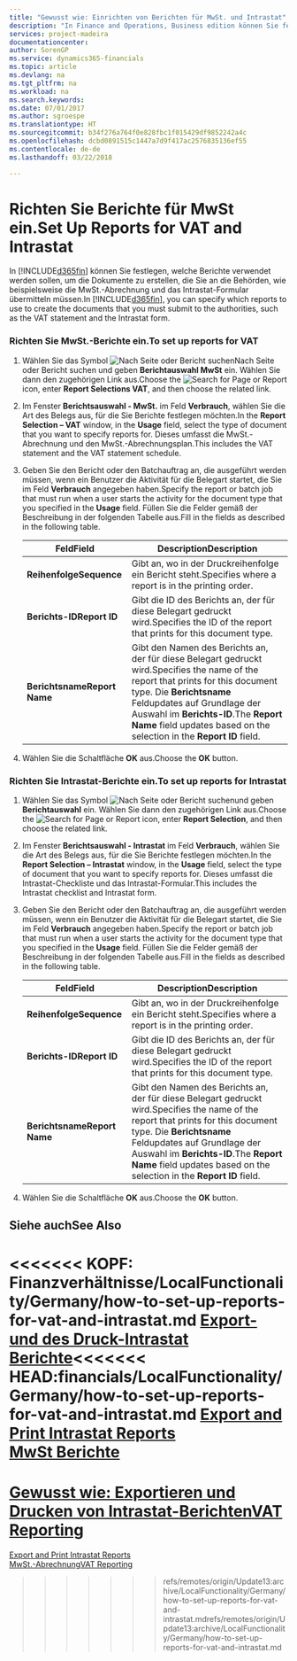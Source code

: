 ```yaml
---
title: "Gewusst wie: Einrichten von Berichten für MwSt. und Intrastat"
description: "In Finance and Operations, Business edition können Sie festlegen, welche Berichte verwendet werden sollen, um die Dokumente zu erstellen, die Sie an die Behörden, wie beispielsweise die MwSt.-Abrechnung und das Intrastat-Formular übermitteln müssen."
services: project-madeira
documentationcenter: 
author: SorenGP
ms.service: dynamics365-financials
ms.topic: article
ms.devlang: na
ms.tgt_pltfrm: na
ms.workload: na
ms.search.keywords: 
ms.date: 07/01/2017
ms.author: sgroespe
ms.translationtype: HT
ms.sourcegitcommit: b34f276a764f0e828fbc1f015429df9852242a4c
ms.openlocfilehash: dcbd0891515c1447a7d9f417ac2576835136ef55
ms.contentlocale: de-de
ms.lasthandoff: 03/22/2018

---
```

# <a name="set-up-reports-for-vat-and-intrastat"></a><span data-ttu-id="34c6b-103">Richten Sie Berichte für MwSt ein.</span><span class="sxs-lookup"><span data-stu-id="34c6b-103">Set Up Reports for VAT and Intrastat</span></span>
<span data-ttu-id="34c6b-104">In [!INCLUDE[d365fin](../../includes/d365fin_md.md)] können Sie festlegen, welche Berichte verwendet werden sollen, um die Dokumente zu erstellen, die Sie an die Behörden, wie beispielsweise die MwSt.-Abrechnung und das Intrastat-Formular übermitteln müssen.</span><span class="sxs-lookup"><span data-stu-id="34c6b-104">In [!INCLUDE[d365fin](../../includes/d365fin_md.md)], you can specify which reports to use to create the documents that you must submit to the authorities, such as the VAT statement and the Intrastat form.</span></span>  

### <a name="to-set-up-reports-for-vat"></a><span data-ttu-id="34c6b-105">Richten Sie MwSt.-Berichte ein.</span><span class="sxs-lookup"><span data-stu-id="34c6b-105">To set up reports for VAT</span></span>  

1.  <span data-ttu-id="34c6b-106">Wählen Sie das Symbol ![Nach Seite oder Bericht suchen](../../media/ui-search/search_small.png "")Nach Seite oder Bericht suchen und geben **Berichtauswahl MwSt** ein. Wählen Sie dann den zugehörigen Link aus.</span><span class="sxs-lookup"><span data-stu-id="34c6b-106">Choose the ![Search for Page or Report](../../media/ui-search/search_small.png "Search for Page or Report icon") icon, enter **Report Selections VAT**, and then choose the related link.</span></span>  

2.  <span data-ttu-id="34c6b-107">Im Fenster **Berichtsauswahl - MwSt.** im Feld **Verbrauch**, wählen Sie die Art des Belegs aus, für die Sie Berichte festlegen möchten.</span><span class="sxs-lookup"><span data-stu-id="34c6b-107">In the **Report Selection – VAT** window, in the **Usage** field, select the type of document that you want to specify reports for.</span></span> <span data-ttu-id="34c6b-108">Dieses umfasst die MwSt.-Abrechnung und den MwSt.-Abrechnungsplan.</span><span class="sxs-lookup"><span data-stu-id="34c6b-108">This includes the VAT statement and the VAT statement schedule.</span></span>  

3.  <span data-ttu-id="34c6b-109">Geben Sie den Bericht oder den Batchauftrag an, die ausgeführt werden müssen, wenn ein Benutzer die Aktivität für die Belegart startet, die Sie im Feld **Verbrauch** angegeben haben.</span><span class="sxs-lookup"><span data-stu-id="34c6b-109">Specify the report or batch job that must run when a user starts the activity for the document type that you specified in the **Usage** field.</span></span> <span data-ttu-id="34c6b-110">Füllen Sie die Felder gemäß der Beschreibung in der folgenden Tabelle aus.</span><span class="sxs-lookup"><span data-stu-id="34c6b-110">Fill in the fields as described in the following table.</span></span>  

    |<span data-ttu-id="34c6b-111">Feld</span><span class="sxs-lookup"><span data-stu-id="34c6b-111">Field</span></span>|<span data-ttu-id="34c6b-112">Description</span><span class="sxs-lookup"><span data-stu-id="34c6b-112">Description</span></span>|  
    |---------------------------------|---------------------------------------|  
    |<span data-ttu-id="34c6b-113">**Reihenfolge**</span><span class="sxs-lookup"><span data-stu-id="34c6b-113">**Sequence**</span></span>|<span data-ttu-id="34c6b-114">Gibt an, wo in der Druckreihenfolge ein Bericht steht.</span><span class="sxs-lookup"><span data-stu-id="34c6b-114">Specifies where a report is in the printing order.</span></span>|  
    |<span data-ttu-id="34c6b-115">**Berichts-ID**</span><span class="sxs-lookup"><span data-stu-id="34c6b-115">**Report ID**</span></span>|<span data-ttu-id="34c6b-116">Gibt die ID des Berichts an, der für diese Belegart gedruckt wird.</span><span class="sxs-lookup"><span data-stu-id="34c6b-116">Specifies the ID of the report that prints for this document type.</span></span>|  
    |<span data-ttu-id="34c6b-117">**Berichtsname**</span><span class="sxs-lookup"><span data-stu-id="34c6b-117">**Report Name**</span></span>|<span data-ttu-id="34c6b-118">Gibt den Namen des Berichts an, der für diese Belegart gedruckt wird.</span><span class="sxs-lookup"><span data-stu-id="34c6b-118">Specifies the name of the report that prints for this document type.</span></span> <span data-ttu-id="34c6b-119">Die **Berichtsname** Feldupdates auf Grundlage der Auswahl im **Berichts-ID**.</span><span class="sxs-lookup"><span data-stu-id="34c6b-119">The **Report Name** field updates based on the selection in the **Report ID** field.</span></span>|  

4.  <span data-ttu-id="34c6b-120">Wählen Sie die Schaltfläche **OK** aus.</span><span class="sxs-lookup"><span data-stu-id="34c6b-120">Choose the **OK** button.</span></span>  

### <a name="to-set-up-reports-for-intrastat"></a><span data-ttu-id="34c6b-121">Richten Sie Intrastat-Berichte ein.</span><span class="sxs-lookup"><span data-stu-id="34c6b-121">To set up reports for Intrastat</span></span>  

1.  <span data-ttu-id="34c6b-122">Wählen Sie das Symbol ![Nach Seite oder Bericht suchen](../../media/ui-search/search_small.png "Nach Seite oder Bericht suchen")und geben **Berichtauswahl** ein. Wählen Sie dann den zugehörigen Link aus.</span><span class="sxs-lookup"><span data-stu-id="34c6b-122">Choose the ![Search for Page or Report](../../media/ui-search/search_small.png "Search for Page or Report icon") icon, enter **Report Selection**, and then choose the related link.</span></span>  

2.  <span data-ttu-id="34c6b-123">Im Fenster **Berichtsauswahl - Intrastat** im Feld **Verbrauch**, wählen Sie die Art des Belegs aus, für die Sie Berichte festlegen möchten.</span><span class="sxs-lookup"><span data-stu-id="34c6b-123">In the **Report Selection – Intrastat** window, in the **Usage** field, select the type of document that you want to specify reports for.</span></span> <span data-ttu-id="34c6b-124">Dieses umfasst die Intrastat-Checkliste und das Intrastat-Formular.</span><span class="sxs-lookup"><span data-stu-id="34c6b-124">This includes the Intrastat checklist and Intrastat form.</span></span>  

3.  <span data-ttu-id="34c6b-125">Geben Sie den Bericht oder den Batchauftrag an, die ausgeführt werden müssen, wenn ein Benutzer die Aktivität für die Belegart startet, die Sie im Feld **Verbrauch** angegeben haben.</span><span class="sxs-lookup"><span data-stu-id="34c6b-125">Specify the report or batch job that must run when a user starts the activity for the document type that you specified in the **Usage** field.</span></span> <span data-ttu-id="34c6b-126">Füllen Sie die Felder gemäß der Beschreibung in der folgenden Tabelle aus.</span><span class="sxs-lookup"><span data-stu-id="34c6b-126">Fill in the fields as described in the following table.</span></span>  

    |<span data-ttu-id="34c6b-127">Feld</span><span class="sxs-lookup"><span data-stu-id="34c6b-127">Field</span></span>|<span data-ttu-id="34c6b-128">Description</span><span class="sxs-lookup"><span data-stu-id="34c6b-128">Description</span></span>|  
    |---------------------------------|---------------------------------------|  
    |<span data-ttu-id="34c6b-129">**Reihenfolge**</span><span class="sxs-lookup"><span data-stu-id="34c6b-129">**Sequence**</span></span>|<span data-ttu-id="34c6b-130">Gibt an, wo in der Druckreihenfolge ein Bericht steht.</span><span class="sxs-lookup"><span data-stu-id="34c6b-130">Specifies where a report is in the printing order.</span></span>|  
    |<span data-ttu-id="34c6b-131">**Berichts-ID**</span><span class="sxs-lookup"><span data-stu-id="34c6b-131">**Report ID**</span></span>|<span data-ttu-id="34c6b-132">Gibt die ID des Berichts an, der für diese Belegart gedruckt wird.</span><span class="sxs-lookup"><span data-stu-id="34c6b-132">Specifies the ID of the report that prints for this document type.</span></span>|  
    |<span data-ttu-id="34c6b-133">**Berichtsname**</span><span class="sxs-lookup"><span data-stu-id="34c6b-133">**Report Name**</span></span>|<span data-ttu-id="34c6b-134">Gibt den Namen des Berichts an, der für diese Belegart gedruckt wird.</span><span class="sxs-lookup"><span data-stu-id="34c6b-134">Specifies the name of the report that prints for this document type.</span></span> <span data-ttu-id="34c6b-135">Die **Berichtsname** Feldupdates auf Grundlage der Auswahl im **Berichts-ID**.</span><span class="sxs-lookup"><span data-stu-id="34c6b-135">The **Report Name** field updates based on the selection in the **Report ID** field.</span></span>|  

4.  <span data-ttu-id="34c6b-136">Wählen Sie die Schaltfläche **OK** aus.</span><span class="sxs-lookup"><span data-stu-id="34c6b-136">Choose the **OK** button.</span></span>  

## <a name="see-also"></a><span data-ttu-id="34c6b-137">Siehe auch</span><span class="sxs-lookup"><span data-stu-id="34c6b-137">See Also</span></span>  
<span data-ttu-id="34c6b-138"><<<<<<< KOPF: Finanzverhältnisse/LocalFunctionality/Germany/how-to-set-up-reports-for-vat-and-intrastat.md [Export- und des Druck-Intrastat Berichte](how-to-export-and-print-intrastat-reports.md)</span><span class="sxs-lookup"><span data-stu-id="34c6b-138"><<<<<<< HEAD:financials/LocalFunctionality/Germany/how-to-set-up-reports-for-vat-and-intrastat.md [Export and Print Intrastat Reports](how-to-export-and-print-intrastat-reports.md)</span></span>  
<span data-ttu-id="34c6b-139">[MwSt Berichte](vat-reporting.md)
=======
[Gewusst wie: Exportieren und Drucken von Intrastat-Berichten](how-to-export-and-print-intrastat-reports.md)</span><span class="sxs-lookup"><span data-stu-id="34c6b-139">[VAT Reporting](vat-reporting.md)
=======
[Export and Print Intrastat Reports](how-to-export-and-print-intrastat-reports.md)</span></span>  
[<span data-ttu-id="34c6b-140">MwSt.-Abrechnung</span><span class="sxs-lookup"><span data-stu-id="34c6b-140">VAT Reporting</span></span>](vat-reporting.md)
>>>>>>> <span data-ttu-id="34c6b-141">refs/remotes/origin/Update13:archive/LocalFunctionality/Germany/how-to-set-up-reports-for-vat-and-intrastat.md</span><span class="sxs-lookup"><span data-stu-id="34c6b-141">refs/remotes/origin/Update13:archive/LocalFunctionality/Germany/how-to-set-up-reports-for-vat-and-intrastat.md</span></span>

